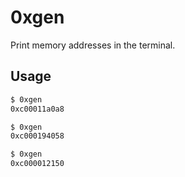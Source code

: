 # 0xgen

Print memory addresses in the terminal.

## Usage

```bash
$ 0xgen
0xc00011a0a8

$ 0xgen
0xc000194058

$ 0xgen
0xc000012150
```
